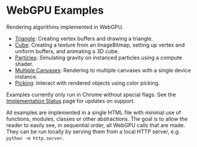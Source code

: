 WebGPU Examples
===============

Rendering algorithms implemented in WebGPU.

- [Triangle](https://tsherif.github.io/webgpu-examples/triangle.html): Creating vertex buffers and drawing a triangle.
- [Cube](https://tsherif.github.io/webgpu-examples/cube.html): Creating a texture from an ImageBitmap, setting up vertex and uniform buffers, and animating a 3D cube.
- [Particles](https://tsherif.github.io/webgpu-examples/particles.html): Simulating gravity on instanced particles using a compute shader.
- [Multiple Canvases](https://tsherif.github.io/webgpu-examples/multi-canvas.html): Rendering to multiple canvases with a single device instance.
- [Picking](https://tsherif.github.io/webgpu-examples/pick.html): Interact with rendered objects using color picking.

Examples currently only run in Chrome without special flags. See the [Implementation Status](https://github.com/gpuweb/gpuweb/wiki/Implementation-Status) page for updates on support. 

All examples are implemented in a single HTML file with minimal use of functions, modules, classes or other abstractions. The goal is to allow the reader to easily see, in sequential order, all WebGPU calls that are made. They can be run locally by serving them from a local HTTP server, e.g. `python -m http.server`.

